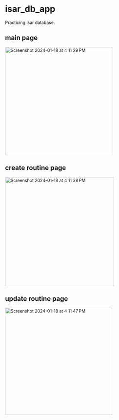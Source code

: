 # isar_db_app

Practicing isar database.

## main page
<img width="354" alt="Screenshot 2024-01-18 at 4 11 29 PM" src="https://github.com/Affan-Rehman/Isar-DB-App/assets/112381046/b89c9100-faea-46e5-b99d-dc03b528672c">

## create routine page 
<img width="357" alt="Screenshot 2024-01-18 at 4 11 38 PM" src="https://github.com/Affan-Rehman/Isar-DB-App/assets/112381046/45a75095-853d-48d5-8089-9fb930042978">

## update routine page
<img width="351" alt="Screenshot 2024-01-18 at 4 11 47 PM" src="https://github.com/Affan-Rehman/Isar-DB-App/assets/112381046/823aacee-133e-4a1a-a163-671d2aae928a">

